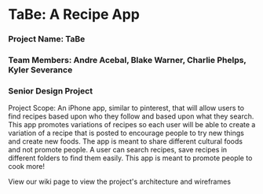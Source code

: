 # TaBe: A Recipe App

### Project Name: TaBe
### Team Members: Andre Acebal, Blake Warner, Charlie Phelps, Kyler Severance
### Senior Design Project

Project Scope: An iPhone app, similar to pinterest, that will allow users to find recipes based upon who they follow and based upon what they search. This app promotes variations of recipes so each user will be able to create a variation of a recipe that is posted to encourage people to try new things and create new foods. The app is meant to share different cultural foods and not promote people. A user can search recipes, save recipes in different folders to find them easily. This app is meant to promote people to cook more!

View our wiki page to view the project's architecture and wireframes 
